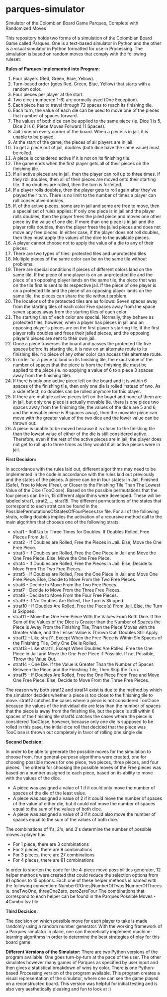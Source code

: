 # parques-simulator
Simulator of the Colombian Board Game Parques, Complete with Randomized Moves

This repository holds two forms of a simulation of the Colombian Board Game called Parques. One is a text-based simulator in Python and the other is a visual simulator in Python formatted for use in Processing. The simulation is based on random moves that comply with the following ruleset:



**Rules of Parques Implemented into Program:**
1. Four players (Red, Green, Blue, Yellow).
2. Turn-based order (goes Red, Green, Blue, Yellow) that starts with a random color.
3. Four pieces per player at the start.
4. Two dice (numbered 1-6) are normally used (One Exception).
5. Each piece has to travel through 72 spaces to reach its finishing tile.
6. Each turn, the value of each die can be used to move one of the pieces that number of spaces forward.
7. The values of both dice can be applied to the same piece (ie. Dice 1 is 5, Dice 2 is 6, Piece Moves Forward 11 Spaces).
8. Jail zone on every corner of the board. When a piece is in jail, it is unable to be played.
9. At the start of the game, the pieces of all players are in jail.
10. To get a piece out of jail, doubles (both dice have the same value) must be rolled.
12. A piece is considered active if it is not on its finishing tile.
13. The game ends when the first player gets all of their pieces on the finishing tile.
14. If all active pieces are in jail, then the player can roll up to three times. If they roll doubles, then all of their pieces are moved onto their starting tile. If no doubles are rolled, then the turn is forfeited.
15. If a player rolls doubles, then the player gets to roll again after they've played their turn. There is no limit to the number of times a player can roll consecutive doubles.
16. If, of the active pieces, some are in jail and some are free to move, then a special set of rules applies:
      If only one piece is in jail and the player rolls doubles, then the player frees the jailed piece and moves one other piece by the value of one die.
      If more than one piece is in jail and the player rolls doubles, then the player frees the jailed pieces and does not move any free pieces.
      In either case, if the player does not roll doubles, then they must apply the values of the dice to the available pieces.
17. A player cannot choose not to apply the value of a die to any of their pieces.
18. There are two types of tiles: protected tiles and unprotected tiles
19. Multiple pieces of the same color can be on the same tile without problems.
20. There are special conditions if pieces of different colors land on the same tile.
      If the piece of one player is on an unprotected tile and the piece of an opposing player lands on the same tile, the piece that was on the tile first is sent         to its respective jail.
      If the piece of one player is on a protected tile and the piece of an opposing player lands on the same tile, the pieces can share the tile without problem.
21. The locations of the protected tiles are as follows:
      Seven spaces away from the starting tiles of each color
      Five spaces away from the space seven spaces away from the starting tiles of each color.
22. The starting tiles of each color are special. Normally, they behave as protected tiles, however, when a player has pieces in jail and an opposing player's pieces are on the first player's starting tile, if the first player rolls doubles and frees their jailed pieces, and the opposing player's pieces are sent to their own jail.
23. Once a piece traverses the board and passes the protected tile five spaces before its starting tile, it is now on an alternate route to its finishing tile. No piece of any other color can access this alternate route.
24. In order for a piece to land on its finishing tile, the exact value of the number of spaces that the piece is from the finishing tile must be applied to the piece (ie. no applying a value of 6 to a piece 3 spaces away from the finishing tile).
25. If there is only one active piece left on the board and it is within 6 spaces of the finishing tile, then only one die is rolled instead of two. As a side effect, no doubles can be rolled anymore for this player.
26. If there are multiple active pieces left on the board and none of them are in jail, but only one piece is actually movable (ie. there is one piece two spaces away from the finishing tile, the values of the dice are 5 and 6, and the movable piece is 8 spaces away), then the movable piece can move with the greater value of the two dice and the lower value can be thrown out.
27. A piece is unable to be moved because it is closer to the finishing tile than the lowest value of either of the die is still considered active. Therefore, even if the rest of the active pieces are in jail, the player does not get to roll up to three times as they would if all active pieces were in jail.



**First Decision:**

In accordance with the rules laid out, different algorithms may need to be implemented in the code in accordance with the rules laid out previously and the states of the pieces. A piece can be in four states: In Jail, Finished (Safe), Free to Move (Free), or Closer to the Finishing Tile Than The Lowest Value of the Dice (TooClose). Based on the possible permutations that the four pieces can be in, 15 different algorithms were developed. These will be labeled strat1, strat2,..., strat15. The different permutations of the states that correspond to each strat can be found in the PossiblePermutationsOfStatesOfFourPieces.tsv file.
For all of the following strats, rolling doubles implies the activation of a recursive method call to the main algorithm that chooses one of the following strats:
- strat1 - Roll Up to Three Times for Doubles. If Doubles Rolled, Free Pieces From Jail.
- strat2 - If Doubles are Rolled, Free the Pieces in Jail. Else, Move the One Free Piece.
- strat3 - If Doubles are Rolled, Free the One Piece in Jail and Move the One Free Piece. Else, Move the One Free Piece.
- strat4 - If Doubles are Rolled, Free the Pieces in Jail. Else, Decide to Move From The Two Free Pieces.
- strat5 - If Doubles are Rolled, Free the One Piece in Jail and Move One Free Piece. Else, Decide to Move From the Two Free Pieces.
- strat6 - Decide to Move From the Two Free Pieces.
- strat7 - Decide to Move From the Three Free Pieces.
- strat8 - Decide to Move From the Four Free Pieces.
- strat9 - If No Doubles Are Rolled, The Turn is Skipped.
- strat10 - If Doubles Are Rolled, Free the Piece(s) From Jail. Else, the Turn is Skipped.
- strat11 - Move the One Free Piece With the Values From Both Dice. If the Sum of the Values of the Dice is Greater than the Number of Spaces the Piece is Away From the Finishing Tile, Then the Piece Moves with the Greater Value, and the Lesser Value is Thrown Out. Doubles Still Apply.
- strat12 - Like strat11, Except When the Free Piece is Within Six Spaces of the Finishing Tile, Only One Die is Rolled. 
- strat13 - Like strat11, Except When Doubles Are Rolled, Free the One Piece in Jail and Move the One Free Piece if Possible. If not Possible, Throw the Value Out.
- strat14 - One Die. If the Value is Greater Than the Number of Spaces Between the Piece and the Finishing Tile, Then Skip the Turn.
- strat15 - If Doubles Are Rolled, Free the One Piece From Free and Move One Free Piece. Else, Decide to Move From the Three Free Pieces.

The reason why both strat12 and strat14 exist is due to the method by which the simulator decides whether a piece is too close to the finishing tile to move. strat12 catches the cases where a piece is not considered TooClose because the values of the individual die are less than the number of spaces that the piece is away from the finishing tile, but the piece is still within 6 spaces of the finishing tile
strat14 catches the cases where the piece is considered TooClose, however, because only one die is supposed to be rolled in this case, the initial dice roll that decided that the piece was TooClose is thrown out completely in favor of rolling one single die.




**Second Decision:**

In order to be able to generate the possible moves for the simulation to choose from, four general-purpose algorithms were created, one for choosing possible moves for one piece, two pieces, three pieces, and four pieces. The criteria for choosing the possible moves of the Free pieces was based on a number assigned to each piece, based on its ability to move with the values of the dice. 
- A piece was assigned a value of 1 if it could only move the number of spaces of the die of the least value.
- A piece was assigned a value of 2 if it could move the number of spaces of the value of either die, but it could not move the number of spaces equal to the sum of the values of both dice.
- A piece was assigned a value of 3 if it could also move the number of spaces equal to the sum of the values of both dice.

The combinations of 1's, 2's, and 3's determine the number of possible moves a player has. 
- For 1 piece, there are 3 combinations
- For 2 pieces, there are 9 combinations
- For 3 pieces, there are 27 combinations
- For 4 pieces, there are 81 combinations

In order to shorten the code for the 4-piece move possibilities generator, 12 helper methods were created that could reduce the selection options from 81 options to 15 options. Each one of these helper methods is named with the following convention:
NumberOfOnes|NumberOfTwos|NumberOfThrees
ie. oneTwoOne, threeOneZero, zeroZeroFour
The combinations that correspond to each helper can be found in the Parques Possible Moves - 4Combo.tsv file




**Third Decision:**

The decision on which possible move for each player to take is made randomly using a random number generator. With the working framework of a Parques simulator in place, one can theoretically implement machine-learning algorithms in order to determine the best strategies of play for this board game. 


**Different Versions of the Simulator:**
There are two Python versions of the program available. One goes turn-by-turn at the pace of the user. The other simulates however many games of Parques as specified by user input and then gives a statistical breakdown of wins by color. 
There is one Python-based Processing version of the program available. This program creates a visual representation of the simulator, where one can see the game played on a reconstructed board. This version was helpful for initial testing and is also very aesthetically pleasing and fun to look at :)
